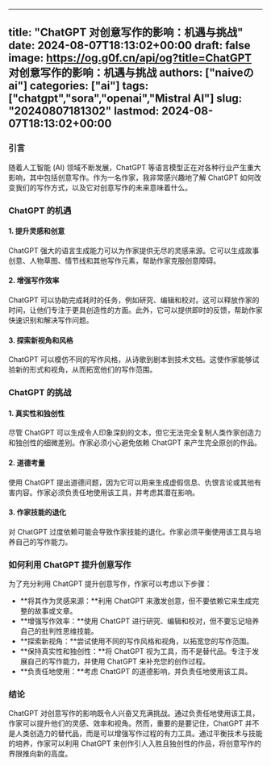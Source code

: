 
---
title: "ChatGPT 对创意写作的影响：机遇与挑战"
date: 2024-08-07T18:13:02+00:00
draft: false
image: https://og.g0f.cn/api/og?title=ChatGPT 对创意写作的影响：机遇与挑战
authors: ["naiveのai"]
categories: ["ai"]
tags: ["chatgpt","sora","openai","Mistral AI"]
slug: "20240807181302"
lastmod: 2024-08-07T18:13:02+00:00
---
### 引言

随着人工智能 (AI) 领域不断发展，ChatGPT 等语言模型正在对各种行业产生重大影响，其中包括创意写作。作为一名作家，我非常感兴趣地了解 ChatGPT 如何改变我们的写作方式，以及它对创意写作的未来意味着什么。

### ChatGPT 的机遇

#### 1. 提升灵感和创意

ChatGPT 强大的语言生成能力可以为作家提供无尽的灵感来源。它可以生成故事创意、人物草图、情节线和其他写作元素，帮助作家克服创意障碍。

#### 2. 增强写作效率

ChatGPT 可以协助完成耗时的任务，例如研究、编辑和校对。这可以释放作家的时间，让他们专注于更具创造性的方面。此外，它可以提供即时的反馈，帮助作家快速识别和解决写作问题。

#### 3. 探索新视角和风格

ChatGPT 可以模仿不同的写作风格，从诗歌到剧本到技术文档。这使作家能够试验新的形式和视角，从而拓宽他们的写作范围。

### ChatGPT 的挑战

#### 1. 真实性和独创性

尽管 ChatGPT 可以生成令人印象深刻的文本，但它无法完全复制人类作家创造力和独创性的细微差别。作家必须小心避免依赖 ChatGPT 来产生完全原创的作品。

#### 2. 道德考量

使用 ChatGPT 提出道德问题，因为它可以用来生成虚假信息、仇恨言论或其他有害内容。作家必须负责任地使用该工具，并考虑其潜在影响。

#### 3. 作家技能的退化

对 ChatGPT 过度依赖可能会导致作家技能的退化。作家必须平衡使用该工具与培养自己的写作能力。

### 如何利用 ChatGPT 提升创意写作

为了充分利用 ChatGPT 提升创意写作，作家可以考虑以下步骤：

- **将其作为灵感来源：**利用 ChatGPT 来激发创意，但不要依赖它来生成完整的故事或文章。
- **增强写作效率：**使用 ChatGPT 进行研究、编辑和校对，但不要忘记培养自己的批判性思维技能。
- **探索新视角：**尝试使用不同的写作风格和视角，以拓宽您的写作范围。
- **保持真实性和独创性：**将 ChatGPT 视为工具，而不是替代品。专注于发展自己的写作能力，并使用 ChatGPT 来补充您的创作过程。
- **负责任地使用：**考虑 ChatGPT 的道德影响，并负责任地使用该工具。

### 结论

ChatGPT 对创意写作的影响既令人兴奋又充满挑战。通过负责任地使用该工具，作家可以提升他们的灵感、效率和视角。然而，重要的是要记住，ChatGPT 并不是人类创造力的替代品，而是可以增强写作过程的有力工具。通过平衡技术与技能的培养，作家可以利用 ChatGPT 来创作引人入胜且独创性的作品，将创意写作的界限推向新的高度。